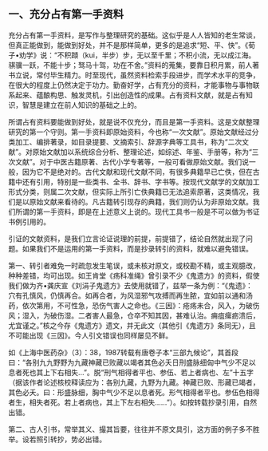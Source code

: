 ## 一、充分占有第一手资料

充分占有第一手资料，是写作与整理研究的基础。这似乎是人人皆知的老生常谈，但真正能做到，能做到好处，并不是那样简单，更多的是追求“短、平、快”。《荀子•劝学》说：“不积蹞（kui，半步）步，无以至千里；不积小流，无以成江海。骐骥一跃，不能十步；驽马十驾，功在不舍。”资料的蒐集，要靠日积月累，前人著书立说，常付毕生精力。时至现代，虽然资料检索手段进步，而学术水平的竞争，在很大的程度上仍然决定于功力。勤奋好学，占有充分的资料，才能事物与事物联系起来、蕴酿构思、触发灵机，引出创造性的成果。占有资料文献，就是占有知识，智慧是建立在前人知识的基础之上的。

所谓占有资料要能做到好处，就是说不仅充分，而且是第一手资料。这是文献整理研究的第一个守则。第一手资料即原始资料，今也称“一次文献”。原始文献经过分类加工、编排著录，如目录提要、文摘索引、辞源字典等工具书，称为“二次文献”。对原始文献加以系统综合分析、整理论述，如综述、年鉴、手册等，称为“三次文献”。对于中医古籍原著、古代小学专著等，一般可看做原始文献。我们说一般，因为它不是绝对的。古代文献和现代文献不同，有很多典籍早已亡佚，但在古籍中还有引用，特别是一些类书、全书、辞书、字书等。按现代文献学的文献加工形式分类，则属二次文献，但实际上所引亡佚典籍已无法追索原著，这类情况，我们是以原始文献来看待的。凡古籍转引现存的典籍，我们则仍认为非原始文献。我们所谓的第一手资料，即是在上述意义上说的。现代工具书一般是不可以做为书证书例引用的。

引证的文献资料，是我们立言论证说理的前提，前提错了，结论自然就出现了问题。如果我们不是运用的第一手资料，而是抄录转引的资料，就难以避免错误。

第一、转引者难免一时疏忽发生笔误，或未核对原文，或校勘不精，或主观臆改，种种差错，均可出现。如王肯堂《疡科准绳》曾引录不少《鬼遗方》的资料，假使我们做为齐•龚庆宣《刘涓子鬼遗方》去使用就错了，兹举一条为例：“《鬼遗》：穴有孔慎风，仍慎再合。如再合者，为风湿邪气攻搏而再生脓，宜如前以通和汤药，依次第用，不可性急，恐伤气害人之命也。《三因》：疮疡未合，风入，为破伤风；湿入，为破伤湿。二者害人最急，仓卒不知其因，甚难认治。痈疽瘰疬溃后，尤宜谨之。”核之今存《鬼遗方》遗文，并无此文（其他引《鬼遗方》条同无），且不可能出现《三因》。今人引文错误也同样屡见不鲜。

如《上海中医药杂》（3）：38，1987转载有唐卷子本“三部九候论”，其首段曰：“各别九九野野为九藏神藏已败藏以竭者其色必夭日刑盛脉细匈中气少不足以息者死也其上下右相失…”。脱“刑气相得者平也、参伍、若上者病也、左”十五字（据该作者论述核校释读应为：各别九藏，九野为九藏。神藏已败、形藏已竭者，其色必夭。曰：形盛脉细，胸中气少不足以息者死。形气相得者平也。参伍色相得者生，相失者死。若上者病也，其上下左右相失……”）。如按转载抄录引用，自然出错。

第二、古人引书，常举其义、撮其旨要，往往并不原文具引，这方面的例子多不胜举。设若照引转抄，势必出错。

